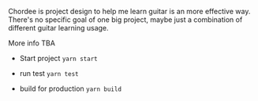 Chordee is project design to help me learn guitar is an more effective way. There's no specific goal of one big project, maybe just a combination of different guitar learning usage.

More info TBA

- Start project
  `yarn start`

- run test
  `yarn test`

- build for production
  `yarn build`
